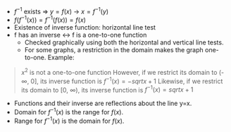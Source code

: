 - $f^{-1}$ exists => $y = f(x)$ -> $x = f^{-1}(y)$
- $f(f^{-1}(x)) = f^{-1}(f(x)) = f(x)$
- Existence of inverse function: horizontal line test
- f has an inverse ↔︎ f is a one-to-one function
	- Checked graphically using both the horizontal and vertical line tests.
	- For some graphs, a restriction in the domain makes the graph one-to-one.
Example:
> $x^2$ is not a one-to-one function
> However, if we restrict its domain to (-∞, 0], its inverse function is $f^{-1}(x) = -sqrt{x+1}$ 
> Likewise, if we restrict its domain to [0, ∞), its inverse function is $f^{-1}(x) = sqrt{x+1}$ 
- Functions and their inverse are reflections about the line y=x.
- Domain for $f^{-1}(x)$ is the range for $f(x)$.
- Range for $f^{-1}(x)$ is the domain for $f(x)$.
